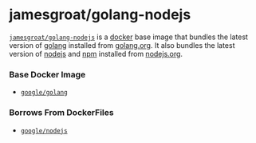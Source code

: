 # jamesgroat/golang-nodejs

[`jamesgroat/golang-nodejs`](https://index.docker.com/u/jamesgroat/golang-nodejs/) is a [docker](https://docker.io) base image that bundles the latest version of [golang](http://golang.org) installed from [golang.org](http://golang.org/doc/install/).
It also bundles the latest version of [nodejs](https://nodejs.org) and [npm](https://npmjs.org) installed from [nodejs.org](http://nodejs.org/download/).

### Base Docker Image

* [`google/golang`](https://index.docker.io/u/google/golang)

### Borrows From DockerFiles

* [`google/nodejs`](https://index.docker.io/u/google/nodejs)
